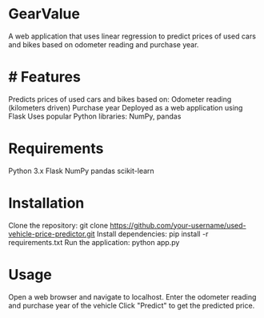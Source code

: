 # GearValue

A web application that uses linear regression to predict prices of used cars and bikes based on odometer reading and purchase year.

# # Features

Predicts prices of used cars and bikes based on:
Odometer reading (kilometers driven)
Purchase year
Deployed as a web application using Flask
Uses popular Python libraries: NumPy, pandas


# Requirements

Python 3.x
Flask
NumPy
pandas
scikit-learn

# Installation
Clone the repository: git clone https://github.com/your-username/used-vehicle-price-predictor.git
Install dependencies: pip install -r requirements.txt
Run the application: python app.py

# Usage
Open a web browser and navigate to localhost.
Enter the odometer reading and purchase year of the vehicle
Click "Predict" to get the predicted price.
